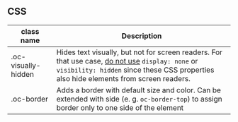 ## CSS

| class name          | Description                                                                                                                                                                                      |
| ------------------- | ------------------------------------------------------------------------------------------------------------------------------------------------------------------------------------------------ |
| .oc-visually-hidden | Hides text visually, but not for screen readers. For that use case, <u>do not use</u> `display: none` or `visibility: hidden` since these CSS properties also hide elements from screen readers. |
| .oc-border          | Adds a border with default size and color. Can be extended with side (e. g. `oc-border-top`) to assign border only to one side of the element                                                    |
